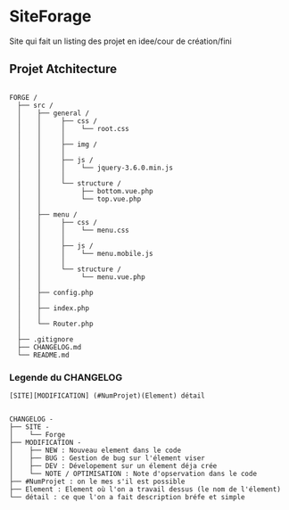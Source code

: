 # SiteForage

Site qui fait un listing des projet en idee/cour de création/fini

## Projet Atchitecture

<pre><code>
FORGE /
  ├── src /
  │    ├── general /
  │    │     ├── css /
  │    │     │    └── root.css
  │    │     │    
  │    │     ├── img /
  │    │     │
  │    │     ├── js /
  │    │     │    └── jquery-3.6.0.min.js
  │    │     │    
  │    │     └── structure /
  │    │          ├── bottom.vue.php
  │    │          └── top.vue.php
  │    │
  │    ├── menu /
  │    │     ├── css /
  │    │     │    └── menu.css
  │    │     │    
  │    │     ├── js /
  │    │     │    └── menu.mobile.js
  │    │     │    
  │    │     └── structure /
  │    │          └── menu.vue.php
  │    │
  │    ├── config.php
  │    │
  │    ├── index.php
  │    │
  │    └── Router.php
  │    
  ├── .gitignore
  ├── CHANGELOG.md
  └── README.md
</code></pre>

### Legende du CHANGELOG

    [SITE][MODIFICATION] (#NumProjet)(Element) détail

<pre><code>
CHANGELOG -
├── SITE -
│    └── Forge
├── MODIFICATION -
│    ├── NEW : Nouveau element dans le code
│    ├── BUG : Gestion de bug sur l'élement viser
│    ├── DEV : Dévelopement sur un élement déja crée 
│    └── NOTE / OPTIMISATION : Note d'opservation dans le code
├── #NumProjet : on le mes s'il est possible
├── Element : Element où l'on a travail dessus (le nom de l'élement)
└── détail : ce que l'on a fait description bréfe et simple
</code></pre>